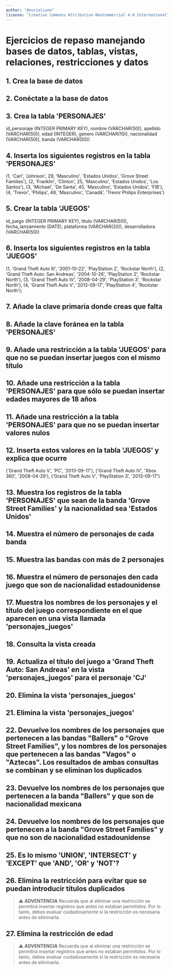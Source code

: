 ```yaml
---
author: "@nurialiano"
license: "Creative Commons Attribution-NonCommercial 4.0 International"
---
```


# Ejercicios de repaso manejando bases de datos, tablas, vistas, relaciones, restricciones y datos

## 1. Crea la base de datos

## 2. Conéctate a la base de datos

## 3. Crea la tabla 'PERSONAJES'

id_personaje (INTEGER PRIMARY KEY),
nombre (VARCHAR(50)),
apellido (VARCHAR(50)),
edad (INTEGER),
genero (VARCHAR(10)),
nacionalidad (VARCHAR(50)),
banda (VARCHAR(50))

## 4. Inserta los siguientes registros en la tabla 'PERSONAJES'

(1, 'Carl', 'Johnson', 29, 'Masculino', 'Estados Unidos', 'Grove Street Families'),
(2, 'Franklin', 'Clinton', 25, 'Masculino', 'Estados Unidos', 'Los Santos'),
(3, 'Michael', 'De Santa', 45, 'Masculino', 'Estados Unidos', 'FIB'),
(4, 'Trevor', 'Philips', 48, 'Masculino', 'Canadá', 'Trevor Philips Enterprises')

## 5. Crear la tabla 'JUEGOS'

id_juego (INTEGER PRIMARY KEY),
titulo (VARCHAR(50)),
fecha_lanzamiento (DATE),
plataforma (VARCHAR(20)),
desarrolladora (VARCHAR(50))

## 6. Inserta los siguientes registros en la tabla 'JUEGOS'

(1, 'Grand Theft Auto III', '2001-10-22', 'PlayStation 2', 'Rockstar North'),
(2, 'Grand Theft Auto: San Andreas', '2004-10-26', 'PlayStation 2', 'Rockstar North'),
(3, 'Grand Theft Auto IV', '2008-04-29', 'PlayStation 3', 'Rockstar North'),
(4, 'Grand Theft Auto V', '2013-09-17', 'PlayStation 4', 'Rockstar North');

## 7. Añade la clave primaria donde creas que falta

## 8. Añade la clave foránea en la tabla 'PERSONAJES'

## 9. Añade una restricción a la tabla 'JUEGOS' para que no se puedan insertar juegos con el mismo título

## 10. Añade una restricción a la tabla 'PERSONAJES' para que sólo se puedan insertar edades mayores de 18 años

## 11. Añade una restricción a la tabla 'PERSONAJES' para que no se puedan insertar valores nulos

## 12. Inserta estos valores en la tabla 'JUEGOS' y explica que ocurre

('Grand Theft Auto V', 'PC', '2013-09-17'),
('Grand Theft Auto IV', 'Xbox 360', '2008-04-29'),
('Grand Theft Auto V', 'PlayStation 3', '2013-09-17')

## 13. Muestra los registros de la tabla 'PERSONAJES' que sean de la banda 'Grove Street Families' y la nacionalidad sea 'Estados Unidos'

## 14. Muestra el número de personajes de cada banda

## 15. Muestra las bandas con más de 2 personajes

## 16. Muestra el número de personajes den cada juego que son de nacionalidad estadounidense

## 17. Muestra los nombres de los personajes y el título del juego correspondiente en el que aparecen en una vista llamada 'personajes_juegos'

## 18. Consulta la vista creada

## 19. Actualiza el título del juego a 'Grand Theft Auto: San Andreas' en la vista 'personajes_juegos' para el personaje 'CJ'

## 20. Elimina la vista 'personajes_juegos'

## 21. Elimina la vista 'personajes_juegos'

## 22. Devuelve los nombres de los personajes que pertenecen a las bandas "Ballers" o "Grove Street Families", y los nombres de los personajes que pertenecen a las bandas "Vagos" o "Aztecas". Los resultados de ambas consultas se combinan y se eliminan los duplicados

## 23. Devuelve los nombres de los personajes que pertenecen a la banda "Ballers" y que son de nacionalidad mexicana

## 24. Devuelve los nombres de los personajes que pertenecen a la banda "Grove Street Families" y que no son de nacionalidad estadounidense

## 25. Es lo mismo 'UNION', 'INTERSECT' y 'EXCEPT' que 'AND', 'OR' y 'NOT'?

## 26. Elimina la restricción para evitar que se puedan introducir títulos duplicados

>:warning: **ADVENTENCIA** Recuerda que al eliminar una restricción se permitirá insertar registros que antes no estaban permitidos. Por lo tanto, debes evaluar cuidadosamente si la restricción es necesaria antes de eliminarla.

## 27. Elimina la restricción de edad

>:warning: **ADVENTENCIA** Recuerda que al eliminar una restricción se permitirá insertar registros que antes no estaban permitidos. Por lo tanto, debes evaluar cuidadosamente si la restricción es necesaria antes de eliminarla.